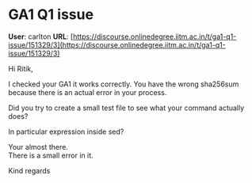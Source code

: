 # GA1 Q1 issue

**User**: carlton
**URL**: [https://discourse.onlinedegree.iitm.ac.in/t/ga1-q1-issue/151329/3](https://discourse.onlinedegree.iitm.ac.in/t/ga1-q1-issue/151329/3)

Hi Ritik,

I checked your GA1 it works correctly. You have the wrong sha256sum because there is an actual error in your process.

Did you try to create a small test file to see what your command actually does?

In particular expression inside sed?

Your almost there.  
There is a small error in it.

Kind regards
